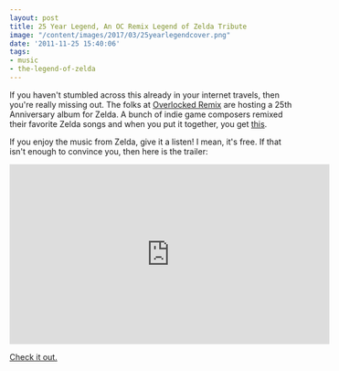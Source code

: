 ```yaml
---
layout: post
title: 25 Year Legend, An OC Remix Legend of Zelda Tribute
image: "/content/images/2017/03/25yearlegendcover.png"
date: '2011-11-25 15:40:06'
tags:
- music
- the-legend-of-zelda
---
```


If you haven't stumbled across this already in your internet travels, then you're really missing out. The folks at <a href="http://ocremix.org/">Overlocked Remix</a> are hosting a 25th Anniversary album for Zelda. A bunch of indie game composers remixed their favorite Zelda songs and when you put it together, you get <a href="http://zelda25.ocremix.org/">this</a>.

If you enjoy the music from Zelda, give it a listen! I mean, it's free. If that isn't enough to convince you, then here is the trailer:

<iframe width="560" height="315" src="https://www.youtube-nocookie.com/embed/Qu-TrkoAEmg?rel=0" frameborder="0" allowfullscreen></iframe>

<a href="http://zelda25.ocremix.org/">Check it out.</a>